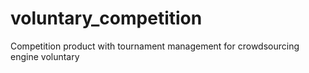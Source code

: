 # voluntary_competition
Competition product with tournament management for crowdsourcing engine voluntary

